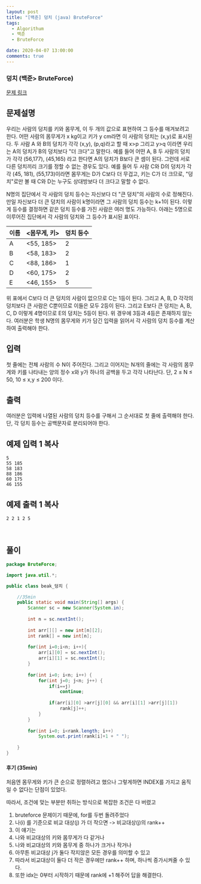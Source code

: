 ```yaml
---
layout: post
title: "[백준] 덩치 (java) BruteForce"
tags:
  - Algorithum
  - 백준
  - BruteForce

date: 2020-04-07 13:00:00
comments: true
---
```




###   덩치 (백준> BruteForce)

[문제 링크](https://www.acmicpc.net/problem/7568 )

## 문제설명

우리는 사람의 덩치를 키와 몸무게, 이 두 개의 값으로 표현하여 그 등수를 매겨보려고 한다. 어떤 사람의 몸무게가 x kg이고 키가 y cm라면 이 사람의 덩치는 (x,y)로 표시된다. 두 사람 A 와 B의 덩치가 각각 (x,y), (p,q)라고 할 때 x>p 그리고 y>q 이라면 우리는 A의 덩치가 B의 덩치보다 "더 크다"고 말한다. 예를 들어 어떤 A, B 두 사람의 덩치가 각각 (56,177), (45,165) 라고 한다면 A의 덩치가 B보다 큰 셈이 된다. 그런데 서로 다른 덩치끼리 크기를 정할 수 없는 경우도 있다. 예를 들어 두 사람 C와 D의 덩치가 각각 (45, 181), (55,173)이라면 몸무게는 D가 C보다 더 무겁고, 키는 C가 더 크므로, "덩치"로만 볼 때 C와 D는 누구도 상대방보다 더 크다고 말할 수 없다.

N명의 집단에서 각 사람의 덩치 등수는 자신보다 더 "큰 덩치"의 사람의 수로 정해진다. 만일 자신보다 더 큰 덩치의 사람이 k명이라면 그 사람의 덩치 등수는 k+1이 된다. 이렇게 등수를 결정하면 같은 덩치 등수를 가진 사람은 여러 명도 가능하다. 아래는 5명으로 이루어진 집단에서 각 사람의 덩치와 그 등수가 표시된 표이다.

| 이름 | <몸무게, 키> | 덩치 등수 |
| ---- | ------------ | --------- |
| A    | <55, 185>    | 2         |
| B    | <58, 183>    | 2         |
| C    | <88, 186>    | 1         |
| D    | <60, 175>    | 2         |
| E    | <46, 155>    | 5         |

위 표에서 C보다 더 큰 덩치의 사람이 없으므로 C는 1등이 된다. 그리고 A, B, D 각각의 덩치보다 큰 사람은 C뿐이므로 이들은 모두 2등이 된다. 그리고 E보다 큰 덩치는 A, B, C, D 이렇게 4명이므로 E의 덩치는 5등이 된다. 위 경우에 3등과 4등은 존재하지 않는다. 여러분은 학생 N명의 몸무게와 키가 담긴 입력을 읽어서 각 사람의 덩치 등수를 계산하여 출력해야 한다.

## 입력

첫 줄에는 전체 사람의 수 N이 주어진다. 그리고 이어지는 N개의 줄에는 각 사람의 몸무게와 키를 나타내는 양의 정수 x와 y가 하나의 공백을 두고 각각 나타난다. 단, 2 ≤ N ≤ 50, 10 ≤ x,y ≤ 200 이다.

## 출력

여러분은 입력에 나열된 사람의 덩치 등수를 구해서 그 순서대로 첫 줄에 출력해야 한다. 단, 각 덩치 등수는 공백문자로 분리되어야 한다.

## 예제 입력 1 복사

```
5
55 185
58 183
88 186
60 175
46 155
```

## 예제 출력 1 복사

```
2 2 1 2 5
```

<br>

## 풀이

```java
package BruteForce;

import java.util.*;

public class beak_덩치 {

	//35min
	public static void main(String[] args) {
		Scanner sc = new Scanner(System.in);
		
		int n = sc.nextInt();
		
		int arr[][] = new int[n][2];
		int rank[] = new int[n];
		
		for(int i=0;i<n; i++){
			arr[i][0] = sc.nextInt();
			arr[i][1] = sc.nextInt();
		}
	
		for(int i=0; i<n; i++) {
			for(int j=0; j<n; j++) {
				if(i==j)
					continue;
				
				if(arr[i][0] >arr[j][0] && arr[i][1] >arr[j][1])
					rank[j]++;
			}
		}
		
		for(int i=0; i<rank.length; i++)
			System.out.print(rank[i]+1 + " ");
		
	}
}

```

#### 후기 (35min)

처음엔 몸무게와 키가 큰 순으로 정렬하려고 했으나 그렇게하면 INDEX를 가지고 움직일 수 없다는 단점이 있었다. <br>

따라서, 조건에 맞는 부분만 취하는 방식으로 복잡한 조건은 다 버렸고

1. bruteforce 문제이기 때문에, for를 두번 돌려주었다
2. 나(i) 를 기준으로 비교 대상(j) 가 더 작으면 -> 비교대상(j)의 rank++
3. 이 얘기는 
4. 나와 비교대상의 키와 몸무게가 다 같거나
5. 나와 비교대상의 키와 몸무게 중 하나가 크거나 작거나
6. 아무튼 비교대상 j가 둘다 작지않은 모든 경우를 의미할 수 있고
7. 따라서 비교대상이 둘다 더 작은 경우에만 rank++ 하며, 하나씩 증가시켜줄 수 있다.
8. 또한 idx는 0부터 시작하기 때문에 rank에 +1 해주어 답을 해결한다.